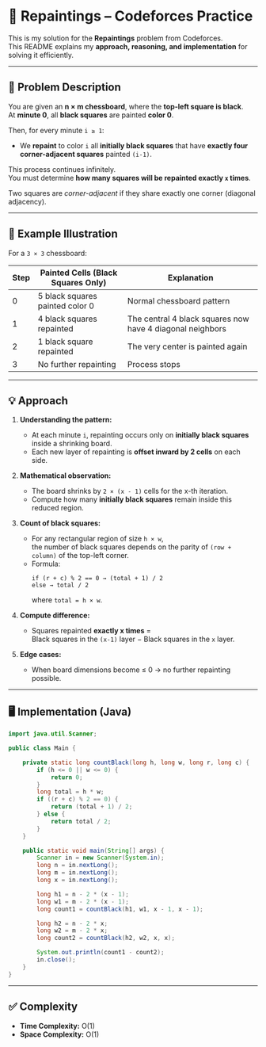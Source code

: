 # 🎨 Repaintings – Codeforces Practice

This is my solution for the **Repaintings** problem from Codeforces.  
This README explains my **approach, reasoning, and implementation** for solving it efficiently.

---

## 📄 Problem Description

You are given an **n × m chessboard**, where the **top-left square is black**.  
At **minute 0**, all **black squares** are painted **color 0**.

Then, for every minute `i ≥ 1`:
- We **repaint** to color `i` all **initially black squares** that have **exactly four corner-adjacent squares** painted `(i-1)`.

This process continues infinitely.  
You must determine **how many squares will be repainted exactly `x` times**.

Two squares are *corner-adjacent* if they share exactly one corner (diagonal adjacency).

---

## 🧩 Example Illustration

For a `3 × 3` chessboard:

| Step | Painted Cells (Black Squares Only) | Explanation |
|------|-------------------------------------|--------------|
| 0 | 5 black squares painted color 0 | Normal chessboard pattern |
| 1 | 4 black squares repainted | The central 4 black squares now have 4 diagonal neighbors |
| 2 | 1 black square repainted | The very center is painted again |
| 3 | No further repainting | Process stops |

---

## 💡 Approach

1. **Understanding the pattern:**
   - At each minute `i`, repainting occurs only on **initially black squares** inside a shrinking board.
   - Each new layer of repainting is **offset inward by 2 cells** on each side.

2. **Mathematical observation:**
   - The board shrinks by `2 × (x - 1)` cells for the x-th iteration.
   - Compute how many **initially black squares** remain inside this reduced region.

3. **Count of black squares:**
   - For any rectangular region of size `h × w`,  
     the number of black squares depends on the parity of `(row + column)` of the top-left corner.
   - Formula:
     ```
     if (r + c) % 2 == 0 → (total + 1) / 2
     else → total / 2
     ```
     where `total = h × w`.

4. **Compute difference:**
   - Squares repainted **exactly x times** =  
     Black squares in the `(x-1)` layer − Black squares in the `x` layer.

5. **Edge cases:**
   - When board dimensions become ≤ 0 → no further repainting possible.

---

## 🖥️ Implementation (Java)

```java
import java.util.Scanner;

public class Main {

    private static long countBlack(long h, long w, long r, long c) {
        if (h <= 0 || w <= 0) {
            return 0;
        }
        long total = h * w;
        if ((r + c) % 2 == 0) {
            return (total + 1) / 2;
        } else {
            return total / 2;
        }
    }

    public static void main(String[] args) {
        Scanner in = new Scanner(System.in);
        long n = in.nextLong();
        long m = in.nextLong();
        long x = in.nextLong();

        long h1 = n - 2 * (x - 1);
        long w1 = m - 2 * (x - 1);
        long count1 = countBlack(h1, w1, x - 1, x - 1);

        long h2 = n - 2 * x;
        long w2 = m - 2 * x;
        long count2 = countBlack(h2, w2, x, x);

        System.out.println(count1 - count2);
        in.close();
    }
}

```
---

## ✅ Complexity

- **Time Complexity:** O(1) 
- **Space Complexity:** O(1)

